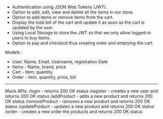 - Authentication using JSON Web Tokens (JWT).
- Option to add, edit, view and delete all the items in our store.
- Option to add items or remove items from the cart.
- Display the total bill of the cart and update it as soon as the cart is updated by the user.
- Using Local Storage to store the JWT so that we only allow logged-in users to buy items.
- Option to pay and checkout thus creating order and emptying the cart.


Models :
- User: Name, Email, Username, registration Date
- Items - Name, brand, price 
- Cart - item, quantity
- Order - item, quantity, price, bill

-------------------------------------------------
Mock APIs:
    /login - returns 200 OK status
    /register - creates a new user and returns 200 OK status
    /addProduct - adds a new product and returns 200 OK status
    /removeProduct - removes a new product and returns 200 OK status
    /updateProduct - updates a new product and returns 200 OK status
    /order - creates a new order the products and returns 200 OK status

    
